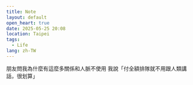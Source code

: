 ```yaml
---
title: Note
layout: default
open_heart: true
date: 2025-05-25 20:08
location: Taipei
tags: 
  - Life
lang: zh-TW
---
```


朋友問我為什麼有這麼多關係和人脈不使用
我說「付全額排隊就不用跟人類講話，很划算」
